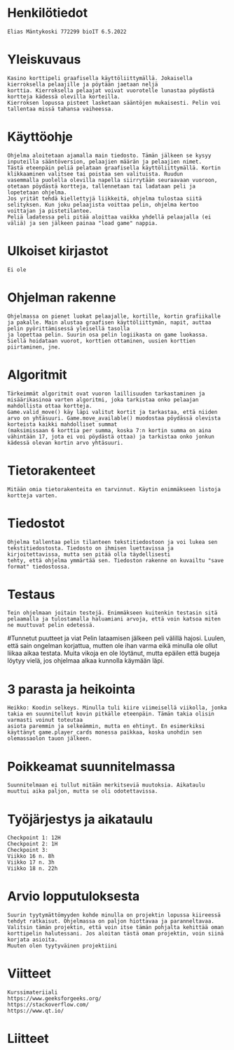  # Henkilötiedot
    Elias Mäntykoski 772299 bioIT 6.5.2022

 # Yleiskuvaus
    Kasino korttipeli graafisella käyttöliittymällä. Jokaisella kierroksella pelaajille ja pöytään jaetaan neljä
    korttia. Kierroksella pelaajat voivat vuorotelle lunastaa pöydästä kortteja kädessä olevilla korteilla.
    Kierroksen lopussa pisteet lasketaan sääntöjen mukaisesti. Pelin voi tallentaa missä tahansa vaiheessa.

 # Käyttöohje
    Ohjelma aloitetaan ajamalla main tiedosto. Tämän jälkeen se kysyy inputeilla sääntöversion, pelaajien määrän ja pelaajien nimet.
    Tästä eteenpäin peliä pelataan graafisella käyttöliittymällä. Kortin klikkaaminen valitsee tai poistaa sen valituista. Ruudun 
    vasemmalla puolella olevilla napella siirrytään seuraavaan vuoroon, otetaan pöydästä kortteja, tallennetaan tai ladataan peli ja lopetetaan ohjelma.
    Jos yrität tehdä kiellettyjä liikkeitä, ohjelma tulostaa siitä selityksen. Kun joku pelaajista voittaa pelin, ohjelma kertoo voittajan ja pistetilantee.
    Peliä ladatessa peli pitää aloittaa vaikka yhdellä pelaajalla (ei väliä) ja sen jälkeen painaa "load game" nappia.

 # Ulkoiset kirjastot
    Ei ole

 # Ohjelman rakenne
    Ohjelmassa on pienet luokat pelaajalle, kortille, kortin grafiikalle ja pakalle. Main alustaa graafisen käyttöliittymän, napit, auttaa pelin pyörittämisessä yleisellä tasolla
    ja lopettaa pelin. Suurin osa pelin logiikasta on game luokassa. Siellä hoidataan vuorot, korttien ottaminen, uusien korttien piirtaminen, jne.

 # Algoritmit
    Tärkeimmät algoritmit ovat vuoron laillisuuden tarkastaminen ja misäärikasinoa varten algoritmi, joka tarkistaa onko pelaajan mahdollista ottaa kortteja.
    Game.valid_move() käy läpi valitut kortit ja tarkastaa, että niiden arvo on yhtäsuuri. Game.move_available() muodostaa pöydässä olevista korteista kaikki mahdolliset summat
    (maksimissaan 6 korttia per summa, koska 7:n kortin summa on aina vähintään 17, jota ei voi pöydästä ottaa) ja tarkistaa onko jonkun kädessä olevan kortin arvo yhtäsuuri.

 # Tietorakenteet
    Mitään omia tietorakenteita en tarvinnut. Käytin enimmäkseen listoja kortteja varten.

 # Tiedostot
    Ohjelma tallentaa pelin tilanteen tekstitiedostoon ja voi lukea sen tekstitiedostosta. Tiedosto on ihmisen luettavissa ja kirjoitettavissa, mutta sen pitää olla täydellisesti
    tehty, että ohjelma ymmärtää sen. Tiedoston rakenne on kuvailtu "save format" tiedostossa.

 # Testaus
    Tein ohjelmaan joitain testejä. Enimmäkseen kuitenkin testasin sitä pelaamalla ja tulostamalla haluamiani arvoja, että voin katsoa miten ne muuttuvat pelin edetessä.

 #Tunnetut puutteet ja viat
    Pelin lataamisen jälkeen peli välillä hajosi. Luulen, että sain ongelman korjattua, mutten ole ihan varma eikä minulla ole ollut liikaa aikaa testata. Muita vikoja
    en ole löytänut, mutta epäilen että bugeja löytyy vielä, jos ohjelmaa alkaa kunnolla käymään läpi.

 # 3 parasta ja heikointa
    Heikko: Koodin selkeys. Minulla tuli kiire viimeisellä viikolla, jonka takia en suunnitellut kovin pitkälle eteenpäin. Tämän takia olisin varmasti voinut toteutaa
    asiota paremmin ja selkeämmin, mutta en ehtinyt. En esimerkiksi käyttänyt game.player_cards monessa paikkaa, koska unohdin sen olemassaolon tauon jälkeen.

 # Poikkeamat suunnitelmassa
    Suunnitelmaan ei tullut mitään merkitseviä muutoksia. Aikataulu muuttui aika paljon, mutta se oli odotettavissa.

 # Työjärjestys ja aikataulu
    Checkpoint 1: 12H
    Checkpoint 2: 1H
    Checkpoint 3:
    Viikko 16 n. 8h
    Viikko 17 n. 3h
    Viikko 18 n. 22h

 # Arvio lopputuloksesta
    Suurin tyytymättömyyden kohde minulla on projektin lopussa kiireessä tehdyt ratkaisut. Ohjelmassa on paljon hiottavaa ja paranneltavaa.
    Valitsin tämän projektin, että voin itse tämän pohjalta kehittää oman korttipelin halutessani. Jos aloitan tästä oman projektin, voin siinä korjata asioita.
    Muuten olen tyytyväinen projektiini

 # Viitteet
    Kurssimateriiali
    https://www.geeksforgeeks.org/
    https://stackoverflow.com/
    https://www.qt.io/
    

 # Liitteet


